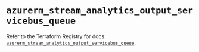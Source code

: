# `azurerm_stream_analytics_output_servicebus_queue`

Refer to the Terraform Registry for docs: [`azurerm_stream_analytics_output_servicebus_queue`](https://registry.terraform.io/providers/hashicorp/azurerm/4.16.0/docs/resources/stream_analytics_output_servicebus_queue).
